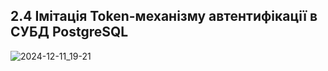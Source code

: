 ## 2.4 Імітація Token-механізму автентифікації в СУБД PostgreSQL
![2024-12-11_19-21](https://github.com/user-attachments/assets/207858b5-1f25-4603-9f1e-12608b2823df)
